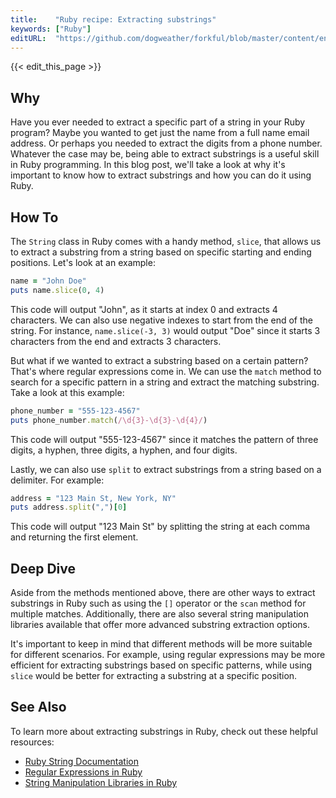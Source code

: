 ```yaml
---
title:    "Ruby recipe: Extracting substrings"
keywords: ["Ruby"]
editURL:  "https://github.com/dogweather/forkful/blob/master/content/en/ruby/extracting-substrings.md"
---
```


{{< edit_this_page >}}

## Why

Have you ever needed to extract a specific part of a string in your Ruby program? Maybe you wanted to get just the name from a full name email address. Or perhaps you needed to extract the digits from a phone number. Whatever the case may be, being able to extract substrings is a useful skill in Ruby programming. In this blog post, we'll take a look at why it's important to know how to extract substrings and how you can do it using Ruby.

## How To

The `String` class in Ruby comes with a handy method, `slice`, that allows us to extract a substring from a string based on specific starting and ending positions. Let's look at an example:

```ruby
name = "John Doe"
puts name.slice(0, 4)
```

This code will output "John", as it starts at index 0 and extracts 4 characters. We can also use negative indexes to start from the end of the string. For instance, `name.slice(-3, 3)` would output "Doe" since it starts 3 characters from the end and extracts 3 characters.

But what if we wanted to extract a substring based on a certain pattern? That's where regular expressions come in. We can use the `match` method to search for a specific pattern in a string and extract the matching substring. Take a look at this example:

```ruby
phone_number = "555-123-4567"
puts phone_number.match(/\d{3}-\d{3}-\d{4}/)
```

This code will output "555-123-4567" since it matches the pattern of three digits, a hyphen, three digits, a hyphen, and four digits.

Lastly, we can also use `split` to extract substrings from a string based on a delimiter. For example:

```ruby
address = "123 Main St, New York, NY"
puts address.split(",")[0]
```

This code will output "123 Main St" by splitting the string at each comma and returning the first element.

## Deep Dive

Aside from the methods mentioned above, there are other ways to extract substrings in Ruby such as using the `[]` operator or the `scan` method for multiple matches. Additionally, there are also several string manipulation libraries available that offer more advanced substring extraction options.

It's important to keep in mind that different methods will be more suitable for different scenarios. For example, using regular expressions may be more efficient for extracting substrings based on specific patterns, while using `slice` would be better for extracting a substring at a specific position.

## See Also

To learn more about extracting substrings in Ruby, check out these helpful resources:

- [Ruby String Documentation](https://ruby-doc.org/core-2.6/String.html)
- [Regular Expressions in Ruby](https://www.rubyguides.com/2015/06/ruby-regexp/)
- [String Manipulation Libraries in Ruby](https://www.ruby-toolbox.com/categories/string_manipulation_libraries)